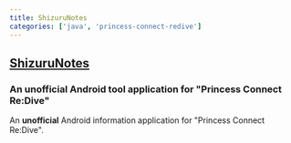 ```yaml
---
title: ShizuruNotes
categories: ['java', 'princess-connect-redive']
---
```

## [ShizuruNotes](https://github.com/MalitsPlus/ShizuruNotes)

### An unofficial Android tool application for "Princess Connect Re:Dive"


An **unofficial** Android information application for "Princess Connect Re:Dive".
